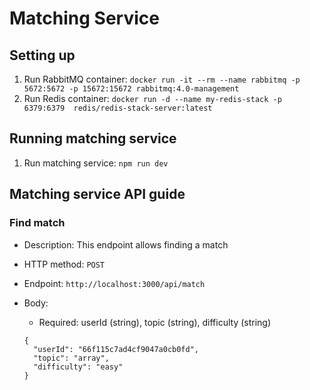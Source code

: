 # Matching Service

## Setting up

1. Run RabbitMQ container: `docker run -it --rm --name rabbitmq -p 5672:5672 -p 15672:15672 rabbitmq:4.0-management`
2. Run Redis container: `docker run -d --name my-redis-stack -p 6379:6379  redis/redis-stack-server:latest`

## Running matching service

1. Run matching service: `npm run dev`

## Matching service API guide

### Find match
- Description: This endpoint allows finding a match

- HTTP method: `POST`

- Endpoint: `http://localhost:3000/api/match`

- Body:

  - Required: userId (string), topic (string), difficulty (string)
  ```
  {
    "userId": "66f115c7ad4cf9047a0cb0fd",
    "topic": "array",
    "difficulty": "easy"
  }
  ```